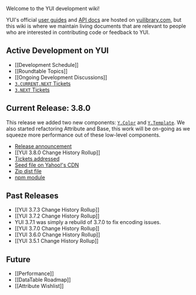 Welcome to the YUI development wiki!

YUI's official [user guides](http://yuilibrary.com/yui/docs/guides/) and [API docs](http://yuilibrary.com/yui/docs/api/) are hosted on [yuilibrary.com](http://yuilibrary.com/), but this wiki is where we maintain living documents that are relevant to people who are interested in contributing code or feedback to YUI.

## Active Development on YUI

* [[Development Schedule]]
* [[Roundtable Topics]]
* [[Ongoing Development Discussions]]
* [`3.CURRENT.NEXT` Tickets](http://yuilibrary.com/projects/yui3/report/138)
* [`3.NEXT` Tickets](http://yuilibrary.com/projects/yui3/report/139)

## Current Release: 3.8.0

This release we added two new components: [`Y.Color`](http://yuilibrary.com/yui/docs/color/) and [`Y.Template`](http://yuilibrary.com/yui/docs/template/). We also started refactoring Attribute and Base, this work will be on-going as we squeeze more performance out of these low-level components.

* [Release announcement](http://www.yuiblog.com/blog/2012/12/12/yui-3-8-0-y-color-templates-and-more/)
* [[YUI 3.8.0 Change History Rollup]]
* [Tickets addressed](https://yuilibrary.com/projects/yui3/report/145)
* [Seed file on Yahoo!'s CDN](http://yui.yahooapis.com/3.8.0pr2/build/yui/yui-min.js)
* [Zip dist file](http://yui.zenfs.com/releases/yui3/yui_3.8.0pr2.zip)
* [npm module](https://npmjs.org/package/yui)

## Past Releases

* [[YUI 3.7.3 Change History Rollup]]
* [[YUI 3.7.2 Change History Rollup]]
* YUI 3.7.1 was simply a rebuild of 3.7.0 to fix encoding issues.
* [[YUI 3.7.0 Change History Rollup]]
* [[YUI 3.6.0 Change History Rollup]]
* [[YUI 3.5.1 Change History Rollup]]

## Future

* [[Performance]]
* [[DataTable Roadmap]]
* [[Attribute Wishlist]]